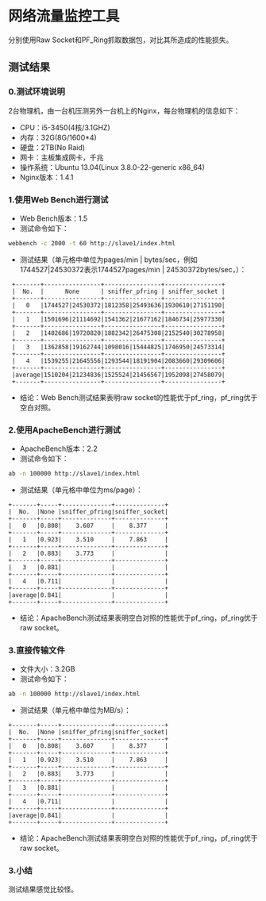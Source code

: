 网络流量监控工具
====================
分别使用Raw Socket和PF_Ring抓取数据包，对比其所造成的性能损失。

测试结果
-------

### 0.测试环境说明

2台物理机，由一台机压测另外一台机上的Nginx，每台物理机的信息如下：
* CPU：i5-3450(4核/3.1GHZ)
* 内存：32G(8G/1600*4)
* 硬盘：2TB(No Raid)
* 网卡：主板集成网卡，千兆
* 操作系统：Ubuntu 13.04(Linux 3.8.0-22-generic x86_64)
* Nginx版本：1.4.1

### 1.使用Web Bench进行测试

* Web Bench版本：1.5
* 测试命令如下：
```bash
webbench -c 2000 -t 60 http://slave1/index.html
```

* 测试结果（单元格中单位为pages/min | bytes/sec，例如1744527|24530372表示1744527pages/min |  24530372bytes/sec，）：
```
 +-------+----------------+----------------+----------------+
 |  No.  |      None      | sniffer_pfring | sniffer_socket |
 +-------+----------------+----------------+----------------+
 |   0   |1744527|24530372|1812358|25493636|1930610|27151190|
 +-------+----------------+----------------+----------------+
 |   1   |1501696|21114692|1541362|21677162|1846734|25977330|
 +-------+----------------+----------------+----------------+
 |   2   |1402686|19720820|1882342|26475308|2152540|30278958|
 +-------+----------------+----------------+----------------+
 |   3   |1362858|19162744|1098016|15444825|1746950|24573314|
 +-------+----------------+----------------+----------------+
 |   4   |1539255|21645556|1293544|18191904|2083660|29309606|
 +-------+----------------+----------------+----------------+
 |average|1510204|21234836|1525524|21456567|1952098|27458079|
 +-------+----------------+----------------+----------------+
```

* 结论：Web Bench测试结果表明raw socket的性能优于pf_ring，pf_ring优于空白对照。
### 2.使用ApacheBench进行测试

* ApacheBench版本：2.2
* 测试命令如下：
```bash
ab -n 100000 http://slave1/index.html
```

* 测试结果（单元格中单位为ms/page）：
```
+-------+-----+--------------+--------------+
|  No.  |None |sniffer_pfring|sniffer_socket|
+-------+-----+--------------+--------------+
|   0   |0.808|    3.607     |    8.377     |
+-------+-----+--------------+--------------+
|   1   |0.923|    3.510     |    7.863     |
+-------+-----+--------------+--------------+
|   2   |0.883|    3.773     |              |
+-------+-----+--------------+--------------+
|   3   |0.881|              |              |
+-------+-----+--------------+--------------+
|   4   |0.711|              |              |
+-------+-----+--------------+--------------+
|average|0.841|              |              |
+-------+-----+--------------+--------------+
```

* 结论：ApacheBench测试结果表明空白对照的性能优于pf_ring，pf_ring优于raw socket。

### 3.直接传输文件

* 文件大小：3.2GB
* 测试命令如下：
```bash
ab -n 100000 http://slave1/index.html
```

* 测试结果（单元格中单位为MB/s）：
```
+-------+-----+--------------+--------------+
|  No.  |None |sniffer_pfring|sniffer_socket|
+-------+-----+--------------+--------------+
|   0   |0.808|    3.607     |    8.377     |
+-------+-----+--------------+--------------+
|   1   |0.923|    3.510     |    7.863     |
+-------+-----+--------------+--------------+
|   2   |0.883|    3.773     |              |
+-------+-----+--------------+--------------+
|   3   |0.881|              |              |
+-------+-----+--------------+--------------+
|   4   |0.711|              |              |
+-------+-----+--------------+--------------+
|average|0.841|              |              |
+-------+-----+--------------+--------------+
```

* 结论：ApacheBench测试结果表明空白对照的性能优于pf_ring，pf_ring优于raw socket。


### 3.小结

测试结果感觉比较怪。